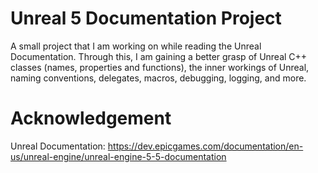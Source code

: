 # Unreal 5 Documentation Project
A small project that I am working on while reading the Unreal Documentation. Through this, I am gaining a better grasp of Unreal C++ classes (names, properties and functions), the inner workings of Unreal, naming conventions, delegates, macros, debugging, logging, and more.

# Acknowledgement
Unreal Documentation:
https://dev.epicgames.com/documentation/en-us/unreal-engine/unreal-engine-5-5-documentation





